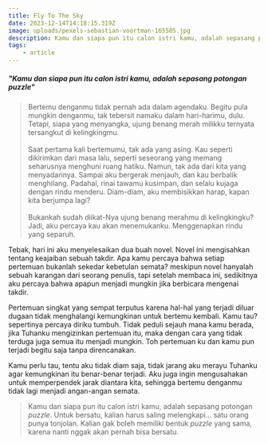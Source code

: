 ```yaml
---
title: Fly To The Sky
date: 2023-12-14T14:18:15.319Z
image: uploads/pexels-sebastian-voortman-165505.jpg
description: K﻿amu dan siapa pun itu calon istri kamu, adalah sepasang potongan puzzle
tags: 
    - article
---
```

##### "K﻿amu dan siapa pun itu calon istri kamu, adalah sepasang potongan puzzle"

> Bertemu denganmu tidak pernah ada dalam agendaku. Begitu pula mungkin denganmu, tak tebersit namaku dalam hari-harimu, dulu. Tetapi, siapa yang menyangka, ujung benang merah milikku ternyata tersangkut di kelingkingmu.\
> \
> Saat pertama kali bertemumu, tak ada yang asing. Kau seperti\
> dikirimkan dari masa lalu, seperti seseorang yang memang seharusnya menghuni ruang hatiku. Namun, tak ada dari kita yang menyadarinya. Sampai aku bergerak menjauh, dan kau berbalik menghilang. Padahal, rinai tawamu kusimpan, dan selalu kujaga dengan rindu menderu. Diam-diam, aku membisikkan harap, kapan kita berjumpa lagi?\
> \
> Bukankah sudah diikat-Nya ujung benang merahmu di kelingkingku? Jadi, aku percaya kau akan menemukanku. Menggenapkan rindu yang separuh.

T﻿ebak, hari ini aku menyelesaikan dua buah novel. Novel ini mengisahkan tentang keajaiban sebuah takdir. Apa kamu percaya bahwa setiap pertemuan bukanlah sekedar kebetulan semata? meskipun novel hanyalah sebuah karangan dari seorang penulis, tapi setelah membaca ini, sedikitnya aku percaya bahwa apapun menjadi mungkin jika berbicara mengenai takdir.

P﻿ertemuan singkat yang sempat terputus karena hal-hal yang terjadi diluar dugaan tidak menghalangi kemungkinan untuk bertemu kembali. Kamu tau? sepertinya percaya diriku tumbuh. Tidak peduli sejauh mana kamu berada, jika Tuhanku mengizinkan pertemuan itu, maka dengan cara yang tidak terduga juga semua itu menjadi mungkin. Toh pertemuan ku dan kamu pun terjadi begitu saja tanpa direncanakan. 

K﻿amu perlu tau, tentu aku tidak diam saja, tidak jarang aku merayu Tuhanku agar kemungkinan itu benar-benar terjadi. Aku juga ingin mengusahakan untuk memperpendek jarak diantara kita, sehingga bertemu denganmu tidak lagi menjadi angan-angan semata.

> K﻿amu dan siapa pun itu calon istri kamu, adalah sepasang potongan *puzzle*. Untuk bersatu, kalian harus saling melengkapi... satu orang punya tonjolan. Kalian gak boleh memiliki bentuk *puzzle* yang sama, karena nanti nggak akan pernah bisa bersatu.